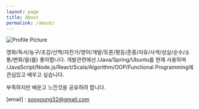 ```yaml
---
layout: page
title: About
permalink: /about/
---
```


<img src="{{ site.baseurl }}/assets/sooyoung.jpg" title="Profile Picture" class="profile">

영화/독서/농구/조깅/산책/자전거/영어/개발/토론/평등/존중/자유/사색/성실/순수/소통/변화/을(를) 좋아합니다.
개발관련에선 /Java/Spring/Ubuntu를 현재 사용하며 /JavaScript/Node.js/React/Scala/Algorithm/OOP/Functional Programming에 관심있고 배우고 싶습니다.

부족하지만 배운고 느낀것을 공유하려 합니다.


[github]: https://github.com/sooyoung32/
[email] : sooyoung32@gmail.com


